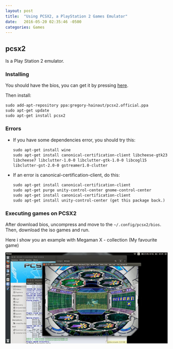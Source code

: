 ```yaml
---
layout: post
title:  "Using PCSX2, a PlayStation 2 Games Emulator"
date:   2016-05-20 02:35:46 -0500
categories: Games
---
```

## pcsx2

Is a Play Station 2 emulator.

### Installing

You should have the bios, you can get it by pressing [here](/files/bios.zip).

Then install:

    sudo add-apt-repository ppa:gregory-hainaut/pcsx2.official.ppa
    sudo apt-get update
    sudo apt-get install pcsx2

### Errors

* If you have some dependencies error, you should try this:

      sudo apt-get install wine
      sudo apt-get install canonical-certification-client libcheese-gtk23 libcheese7 libclutter-1.0-0 libclutter-gtk-1.0-0 libcogl15 libclutter-gst-2.0-0 gstreamer1.0-clutter

* If an error is canonical-certification-client, do this:

      sudo apt-get install canonical-certification-client
      sudo apt-get purge unity-control-center gnome-control-center
      sudo apt-get install canonical-certification-client
      sudo apt-get install unity-control-center (get this package back.)

### Executing games on PCSX2

After download bios, uncompress and move to the `~/.config/pcsx2/bios`. Then, download the iso games and run.

Here i show you an example with Megaman X - collection (My favourite game)

![PCSX2 Example](/assets/games/pcsx2_example.jpg)
